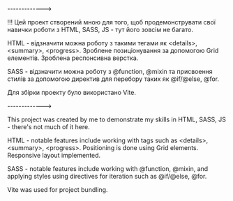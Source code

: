 ------------->

!!! Цей проект створений мною для того, щоб продемонструвати свої навички роботи з HTML, SASS, JS - тут його зовсім не багато.

HTML - відзначити можна роботу з такими тегами як &lt;details&gt;, &lt;summary&gt;, &lt;progress&gt;. Зроблене позиціонування за допомогою Grid елементів. Зроблена респонсивна верстка.

SASS - відзначити можна роботу з @function, @mixin та присвоення стилів за допомогою директив для перебору таких як @if/@else, @for.

Для збірки проекту було використано Vite.

------------->

This project was created by me to demonstrate my skills in HTML, SASS, JS - there's not much of it here.

HTML - notable features include working with tags such as &lt;details&gt;, &lt;summary&gt;, &lt;progress&gt;. Positioning is done using Grid elements. Responsive layout implemented.

SASS - notable features include working with @function, @mixin, and applying styles using directives for iteration such as @if/@else, @for.

Vite was used for project bundling.
